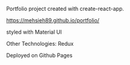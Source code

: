Portfolio project created with create-react-app.

https://mehsieh89.github.io/portfolio/

styled with Material UI

Other Technologies: Redux

Deployed on Github Pages

